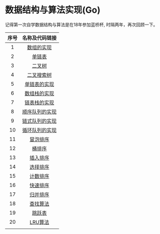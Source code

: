 # 数据结构与算法实现(Go)

记得第一次自学数据结构与算法是在18年参加蓝桥杯,
时隔两年，再次回顾一下。


|序号|名称及代码链接|
|:-:|:-:|
|1|[数组的实现](./Array/Array.go)|
|2|[单链表](./LinkedList/SingleLinkedList.go)|
|3|[二叉树](./Tree/BinaryTree.go)|
|4|[二叉搜索树](./Tree/BinarySearchTree.go)|
|5|[单链表的实现](./LinkedList/SingleLinkedList.go)|
|6|[数组栈的实现](./Stack/ArrayStack.go)|
|7|[链表栈的实现](./Stack/LinkedListStack.go)|
|8|[顺序队列的实现](./Queue/ArrayQueue.go)|
|9|[链式队列的实现](./Queue/LinkedListQueue.go)|
|10|[循环队列的实现](./Queue/CircularQueue.go)|
|11|[冒泡排序](./Sorts/BubbleSort.go)|
|12|[桶排序](./Sorts/BucketSort.go)|
|13|[插入排序](./Sorts/InsertSort.go)|
|14|[选择排序](./Sorts/SelectionSort.go)|
|15|[计数排序](./Sorts/CountingSort.go)|
|16|[快速排序](./Sorts/QuickSort.go)|
|17|[归并排序](./Sorts/MergeSort.go)|
|18|[查找算法](./Search/Search.go)|
|19|[跳跃表](./SkipList/SkipList.go)|
|20|[LRU算法](./LRU/LRU.go)|
|||



